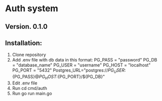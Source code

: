 # Auth system 
## Version. 0.1.0

## Installation:
1. Clone repository
2. Add .env file with db data in this format:
    PG_PASS = "password"
    PG_DB = "database_name"
    PG_USER = "username"
    PG_HOST = "localhost"
    PG_PORT = "5432"
    Postgres_URL="postgres://${PG_USER}:${PG_PASS}@${PG_HOST}:${PG_PORT}/${PG_DB}"
3. Edit .env file
4. Run cd cmd/auth
5. Run go run main.go

